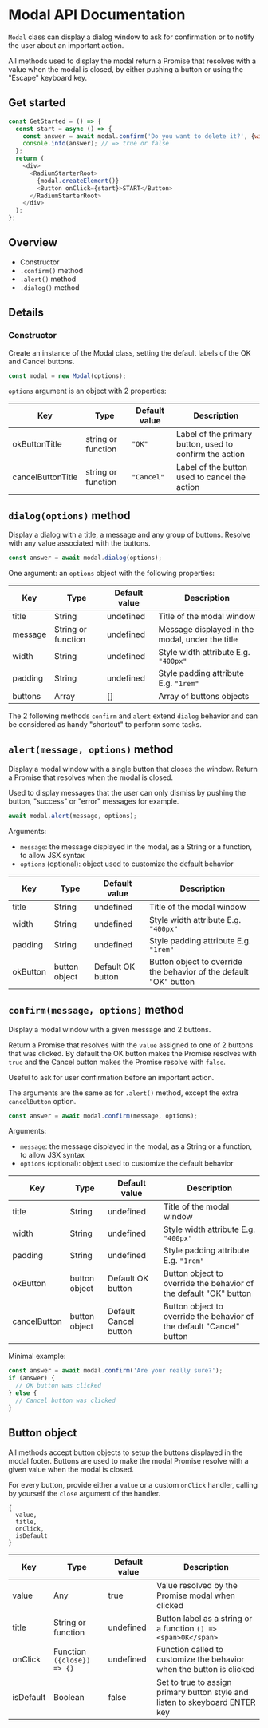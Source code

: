# Modal API Documentation

`Modal` class can display a dialog window to ask for confirmation or to notify the user about an important action.

All methods used to display the modal return a Promise that resolves with a value when the modal is closed, by either pushing a button or using the "Escape" keyboard key.

## Get started

```js
const GetStarted = () => {
  const start = async () => {
    const answer = await modal.confirm('Do you want to delete it?', {width: 700});
    console.info(answer); // => true or false
  };
  return (
    <div>
      <RadiumStarterRoot>
        {modal.createElement()}
        <Button onClick={start}>START</Button>
      </RadiumStarterRoot>
    </div>
  );
};
```

## Overview

- Constructor
- `.confirm()` method
- `.alert()` method
- `.dialog()` method

## Details

### Constructor

Create an instance of the Modal class, setting the default labels of the OK and Cancel buttons.

```js
const modal = new Modal(options);
```

`options` argument is an object with 2 properties:

| Key               | Type               | Default value | Description                                             |
| ----------------- | ------------------ | ------------- | ------------------------------------------------------- |
| okButtonTitle     | string or function | `"OK"`        | Label of the primary button, used to confirm the action |
| cancelButtonTitle | string or function | `"Cancel"`    | Label of the button used to cancel the action           |

## `dialog(options)` method

Display a dialog with a title, a message and any group of buttons.
Resolve with any value associated with the buttons.

```js
const answer = await modal.dialog(options);
```

One argument: an `options` object with the following properties:

| Key     | Type               | Default value | Description                                     |
| ------- | ------------------ | ------------- | ----------------------------------------------- |
| title   | String             | undefined     | Title of the modal window                       |
| message | String or function | undefined     | Message displayed in the modal, under the title |
| width   | String             | undefined     | Style width attribute E.g. `"400px"`            |
| padding | String             | undefined     | Style padding attribute E.g. `"1rem"`           |
| buttons | Array              | []            | Array of buttons objects                        |

The 2 following methods `confirm` and `alert` extend `dialog` behavior and can be considered as handy "shortcut" to perform some tasks.

## `alert(message, options)` method

Display a modal window with a single button that closes the window.
Return a Promise that resolves when the modal is closed.

Used to display messages that the user can only dismiss by pushing the button, "success" or "error" messages for example.

```js
await modal.alert(message, options);
```

Arguments:

- `message`: the message displayed in the modal, as a String or a function, to allow JSX syntax
- `options` (optional): object used to customize the default behavior

| Key      | Type          | Default value     | Description                                                       |
| -------- | ------------- | ----------------- | ----------------------------------------------------------------- |
| title    | String        | undefined         | Title of the modal window                                         |
| width    | String        | undefined         | Style width attribute E.g. `"400px"`                              |
| padding  | String        | undefined         | Style padding attribute E.g. `"1rem"`                             |
| okButton | button object | Default OK button | Button object to override the behavior of the default "OK" button |

## `confirm(message, options)` method

Display a modal window with a given message and 2 buttons.

Return a Promise that resolves with the `value` assigned to one of 2 buttons that was clicked.
By default the OK button makes the Promise resolves with `true` and the Cancel button makes the Promise resolve with `false`.

Useful to ask for user confirmation before an important action.

The arguments are the same as for `.alert()` method, except the extra `cancelButton` option.

```js
const answer = await modal.confirm(message, options);
```

Arguments:

- `message`: the message displayed in the modal, as a String or a function, to allow JSX syntax
- `options` (optional): object used to customize the default behavior

| Key          | Type          | Default value         | Description                                                           |
| ------------ | ------------- | --------------------- | --------------------------------------------------------------------- |
| title        | String        | undefined             | Title of the modal window                                             |
| width        | String        | undefined             | Style width attribute E.g. `"400px"`                                  |
| padding      | String        | undefined             | Style padding attribute E.g. `"1rem"`                                 |
| okButton     | button object | Default OK button     | Button object to override the behavior of the default "OK" button     |
| cancelButton | button object | Default Cancel button | Button object to override the behavior of the default "Cancel" button |

Minimal example:

```js
const answer = await modal.confirm('Are your really sure?');
if (answer) {
  // OK button was clicked
} else {
  // Cancel button was clicked
}
```

## Button object

All methods accept button objects to setup the buttons displayed in the modal footer.
Buttons are used to make the modal Promise resolve with a given value when the modal is closed.

For every button, provide either a `value` or a custom `onClick` handler, calling by yourself the `close` argument of the handler.

```
{
  value,
  title,
  onClick,
  isDefault
}
```

| Key       | Type                       | Default value | Description                                                                  |
| --------- | -------------------------- | ------------- | ---------------------------------------------------------------------------- |
| value     | Any                        | true          | Value resolved by the Promise modal when clicked                             |
| title     | String or function         | undefined     | Button label as a string or a function `() => <span>OK</span>`               |
| onClick   | Function `({close}) => {}` | undefined     | Function called to customize the behavior when the button is clicked         |
| isDefault | Boolean                    | false         | Set to true to assign primary button style and listen to skeyboard ENTER key |
